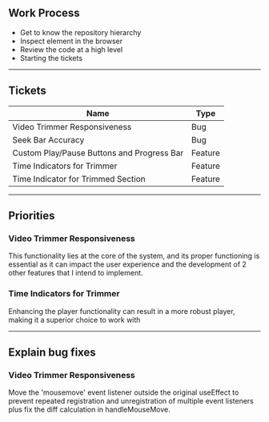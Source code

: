 ## Work Process
* Get to know the repository hierarchy
* Inspect element in the browser
* Review the code at a high level
* Starting the tickets

-----------------

## Tickets
| Name                                        | Type    |
|---------------------------------------------|---------|
| Video Trimmer Responsiveness                | Bug     |
| Seek Bar Accuracy                           | Bug     |
| Custom Play/Pause Buttons and Progress Bar  | Feature |
| Time Indicators for Trimmer                 | Feature |
| Time Indicator for Trimmed Section          | Feature |

-----------------
## Priorities
### Video Trimmer Responsiveness
This functionality lies at the core of the system, and its proper functioning is essential as it can impact the user experience and the development of 2 other features that I intend to implement.

### Time Indicators for Trimmer
Enhancing the player functionality can result in a more robust player, making it a superior choice to work with

-----------------

## Explain bug fixes
### Video Trimmer Responsiveness
Move the 'mousemove' event listener outside the original useEffect to prevent repeated registration and unregistration of multiple event listeners plus fix the diff calculation in handleMouseMove.

